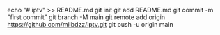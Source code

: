 echo "# iptv" >> README.md
git init
git add README.md
git commit -m "first commit"
git branch -M main
git remote add origin https://github.com/milbdzz/iptv.git
git push -u origin main
